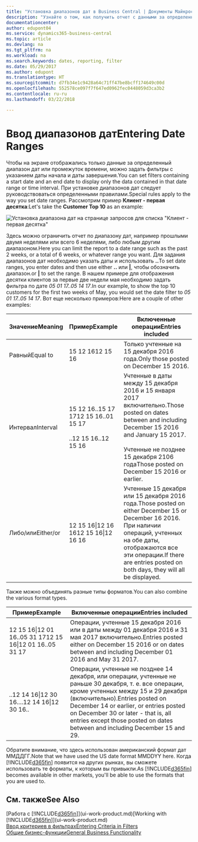 ```yaml
---
title: "Установка диапазонов дат в Business Central | Документы Майкрософт"
description: "Узнайте о том, как получить отчет с данными за определенные интервалы времени, используя для этого диапазоны дат в Business Central."
documentationcenter: 
author: edupont04
ms.service: dynamics365-business-central
ms.topic: article
ms.devlang: na
ms.tgt_pltfrm: na
ms.workload: na
ms.search.keywords: dates, reporting, filter
ms.date: 05/29/2017
ms.author: edupont
ms.translationtype: HT
ms.sourcegitcommit: d7fb34e1c9428a64c71ff47be8bcff174649c00d
ms.openlocfilehash: 552578ce097f7f647ed0962fec0448059d3ca3b2
ms.contentlocale: ru-ru
ms.lasthandoff: 03/22/2018

---
```

# <a name="entering-date-ranges"></a><span data-ttu-id="41109-103">Ввод диапазонов дат</span><span class="sxs-lookup"><span data-stu-id="41109-103">Entering Date Ranges</span></span> 
<span data-ttu-id="41109-104">Чтобы на экране отображались только данные за определенный диапазон дат или промежуток времени, можно задать фильтры с указанием даты начала и даты завершения.</span><span class="sxs-lookup"><span data-stu-id="41109-104">You can set filters containing a start date and an end date to display only the data contained in that date range or time interval.</span></span> <span data-ttu-id="41109-105">При установке диапазонов дат следует руководствоваться определенными правилами.</span><span class="sxs-lookup"><span data-stu-id="41109-105">Special rules apply to the way you set date ranges.</span></span> <span data-ttu-id="41109-106">Рассмотрим пример **Клиент - первая десятка**:</span><span class="sxs-lookup"><span data-stu-id="41109-106">Let's take the **Customer Top 10** as an example:</span></span>

![Установка диапазона дат на странице запросов для списка "Клиент - первая десятка"](./media/ui-enter-date-ranges/customer-top10-list.png)

<span data-ttu-id="41109-108">Здесь можно ограничить отчет по диапазону дат, например прошлыми двумя неделями или всего 6 неделями, либо любым другим диапазоном.</span><span class="sxs-lookup"><span data-stu-id="41109-108">Here you can limit the report to a date range such as the past 2 weeks, or a total of 6 weeks, or whatever range you want.</span></span> <span data-ttu-id="41109-109">Для задания диапазонов дат необходимо указать даты и использовать **..**</span><span class="sxs-lookup"><span data-stu-id="41109-109">To set date ranges, you enter dates and then use either **..**</span></span> <span data-ttu-id="41109-110">или **|**, чтобы обозначить диапазон.</span><span class="sxs-lookup"><span data-stu-id="41109-110">or **|** to set the range.</span></span> <span data-ttu-id="41109-111">В нашем примере для отображения десятки клиентов за первые две недели мая необходимо задать фильтра по дате *05 01 17..05 14 17*.</span><span class="sxs-lookup"><span data-stu-id="41109-111">In our example, to show the top 10 customers for the first two weeks of May, you would set the date filter to *05 01 17..05 14 17*.</span></span>
<span data-ttu-id="41109-112">Вот еще несколько примеров:</span><span class="sxs-lookup"><span data-stu-id="41109-112">Here are a couple of other examples:</span></span>

| <span data-ttu-id="41109-113">Значение</span><span class="sxs-lookup"><span data-stu-id="41109-113">Meaning</span></span> | <span data-ttu-id="41109-114">Пример</span><span class="sxs-lookup"><span data-stu-id="41109-114">Example</span></span> | <span data-ttu-id="41109-115">Включенные операции</span><span class="sxs-lookup"><span data-stu-id="41109-115">Entries included</span></span> |
|---|---|---|
|<span data-ttu-id="41109-116">Равный</span><span class="sxs-lookup"><span data-stu-id="41109-116">Equal to</span></span>| <span data-ttu-id="41109-117">15 12 16</span><span class="sxs-lookup"><span data-stu-id="41109-117">12 15 16</span></span> |<span data-ttu-id="41109-118">Только учтенные на 15 декабря 2016 года.</span><span class="sxs-lookup"><span data-stu-id="41109-118">Only those posted on December 15 2016.</span></span>|
|<span data-ttu-id="41109-119">Интервал</span><span class="sxs-lookup"><span data-stu-id="41109-119">Interval</span></span>| <span data-ttu-id="41109-120">15 12 16..15 17 17</span><span class="sxs-lookup"><span data-stu-id="41109-120">12 15 16..01 15 17</span></span><br /><br /><span data-ttu-id="41109-121">..12 15 16</span><span class="sxs-lookup"><span data-stu-id="41109-121">..12 15 16</span></span>|<span data-ttu-id="41109-122">Учтенные в даты между 15 декабря 2016 и 15 января 2017 включительно.</span><span class="sxs-lookup"><span data-stu-id="41109-122">Those posted on dates between and including December 15 2016 and January 15 2017.</span></span><br /><br /><span data-ttu-id="41109-123">Учтенные не позднее 15 декабря 2106 года</span><span class="sxs-lookup"><span data-stu-id="41109-123">Those posted on December 15 2016 or earlier.</span></span>|
|<span data-ttu-id="41109-124">Либо/или</span><span class="sxs-lookup"><span data-stu-id="41109-124">Either/or</span></span>|<span data-ttu-id="41109-125">12 15 16&#124;12 16 16</span><span class="sxs-lookup"><span data-stu-id="41109-125">12 15 16&#124;12 16 16</span></span>|<span data-ttu-id="41109-126">Учтенные 15 декабря или 15 декабря 2016 года.</span><span class="sxs-lookup"><span data-stu-id="41109-126">Those posted on either December 15 or December 16 2016.</span></span> <span data-ttu-id="41109-127">При наличии операций, учтенных на обе даты, отображаются все эти операции.</span><span class="sxs-lookup"><span data-stu-id="41109-127">If there are entries posted on both days, they will all be displayed.</span></span>|

<span data-ttu-id="41109-128">Также можно объединять разные типы форматов.</span><span class="sxs-lookup"><span data-stu-id="41109-128">You can also combine the various format types.</span></span>

| <span data-ttu-id="41109-129">Пример</span><span class="sxs-lookup"><span data-stu-id="41109-129">Example</span></span> | <span data-ttu-id="41109-130">Включенные операции</span><span class="sxs-lookup"><span data-stu-id="41109-130">Entries included</span></span> |
|---|---|
|<span data-ttu-id="41109-131">12 15 16&#124;12 01 16..05 31 17</span><span class="sxs-lookup"><span data-stu-id="41109-131">12 15 16&#124;12 01 16..05 31 17</span></span> | <span data-ttu-id="41109-132">Операции, учтенные 15 декабря 2016 или в даты между 01 декабря 2016 и 31 мая 2017 включительно.</span><span class="sxs-lookup"><span data-stu-id="41109-132">Entries posted either on December 15 2016 or on dates between and including December 01 2016 and May 31 2017.</span></span> |
|<span data-ttu-id="41109-133">..12 14 16&#124;12 30 16..</span><span class="sxs-lookup"><span data-stu-id="41109-133">..12 14 16&#124;12 30 16..</span></span> | <span data-ttu-id="41109-134">Операции, учтенные не позднее 14 декабря, или операции, учтенные не раньше 30 декабря, т. е. все операции, кроме учтенных между 15 и 29 декабря (включительно).</span><span class="sxs-lookup"><span data-stu-id="41109-134">Entries posted on December 14 or earlier, or entries posted on December 30 or later - that is, all entries except those posted on dates between and including December 15 and 29.</span></span> |

<span data-ttu-id="41109-135">Обратите внимание, что здесь использован американский формат дат ММДДГГ.</span><span class="sxs-lookup"><span data-stu-id="41109-135">Note that we have used the US date format MMDDYY here.</span></span> <span data-ttu-id="41109-136">Когда [!INCLUDE[d365fin](includes/d365fin_md.md)] появится на других рынках, вы сможете использовать те форматы, к которым вы привыкли.</span><span class="sxs-lookup"><span data-stu-id="41109-136">As [!INCLUDE[d365fin](includes/d365fin_md.md)] becomes available in other markets, you'll be able to use the formats that you are used to.</span></span>

## <a name="see-also"></a><span data-ttu-id="41109-137">См. также</span><span class="sxs-lookup"><span data-stu-id="41109-137">See Also</span></span>
<span data-ttu-id="41109-138">[Работа с [!INCLUDE[d365fin](includes/d365fin_long_md.md)]](ui-work-product.md)</span><span class="sxs-lookup"><span data-stu-id="41109-138">[Working with [!INCLUDE[d365fin](includes/d365fin_long_md.md)]](ui-work-product.md)</span></span>  
[<span data-ttu-id="41109-139">Ввод критериев в фильтрах</span><span class="sxs-lookup"><span data-stu-id="41109-139">Entering Criteria in Filters </span></span>](ui-enter-criteria-filters.md)  
[<span data-ttu-id="41109-140">Общие бизнес-функции</span><span class="sxs-lookup"><span data-stu-id="41109-140">General Business Functionality</span></span>](ui-across-business-areas.md)


